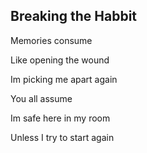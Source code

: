 ## Breaking the Habbit
Memories consume 

Like opening the wound

Im picking me apart again

You all assume

Im safe here in my room

Unless I try to start again

